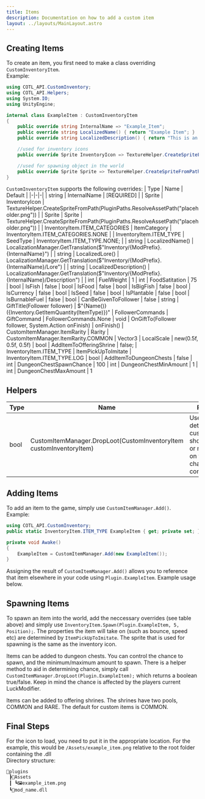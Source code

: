 ```yaml
---
title: Items
description: Documentation on how to add a custom item
layout: ../layouts/MainLayout.astro
---
```


## Creating Items

To create an item, you first need to make a class overriding `CustomInventoryItem`.  
Example:

```csharp
using COTL_API.CustomInventory;
using COTL_API.Helpers;
using System.IO;
using UnityEngine;
```

```csharp
internal class ExampleItem : CustomInventoryItem
{
    public override string InternalName => "Example_Item";
    public override string LocalizedName() { return "Example Item"; }
    public override string LocalizedDescription() { return "This is an example item"; }

    //used for inventory icons
    public override Sprite InventoryIcon => TextureHelper.CreateSpriteFromPath(Path.Combine(Plugin.PluginPath, "Assets", "example_item.png"));

    //used for spawning object in the world
    public override Sprite Sprite => TextureHelper.CreateSpriteFromPath(Path.Combine(Plugin.PluginPath, "Assets", "example_item.png"));
}
```

`CustomInventoryItem` supports the following overrides:
| Type | Name | Default |
|-|-|-|
| string | InternalName | \[REQUIRED\] |
| Sprite | InventoryIcon | TextureHelper.CreateSpriteFromPath(PluginPaths.ResolveAssetPath("placeholder.png")) |
| Sprite | Sprite | TextureHelper.CreateSpriteFromPath(PluginPaths.ResolveAssetPath("placeholder.png")) |
| InventoryItem.ITEM_CATEGORIES | ItemCategory | InventoryItem.ITEM_CATEGORIES.NONE |
| InventoryItem.ITEM_TYPE | SeedType | InventoryItem.ITEM_TYPE.NONE; |
| string | LocalizedName() | LocalizationManager.GetTranslation($"Inventory/{ModPrefix}.{InternalName}") |
| string | LocalizedLore() | LocalizationManager.GetTranslation($"Inventory/{ModPrefix}.{InternalName}/Lore") |
| string | LocalizedDescription() | LocalizationManager.GetTranslation($"Inventory/{ModPrefix}.{InternalName}/Description") |
| int | FuelWeight | 1
| int | FoodSatitation | 75
| bool | IsFish | false
| bool | IsFood | false
| bool | IsBigFish | false
| bool | IsCurrency | false
| bool | IsSeed | false
| bool | IsPlantable | false
| bool | IsBurnableFuel | false
| bool | CanBeGivenToFollower | false
| string | GiftTitle(Follower follower) | $"{Name()} ({Inventory.GetItemQuantity(ItemType)})"
| FollowerCommands | GiftCommand | FollowerCommands.None
| void | OnGiftTo(Follower follower, System.Action onFinish) | onFinish()
| CustomItemManager.ItemRarity | Rarity | CustomItemManager.ItemRarity.COMMON
| Vector3 | LocalScale | new(0.5f, 0.5f, 0.5f)
| bool | AddItemToOfferingShrine | false;
| InventoryItem.ITEM_TYPE | ItemPickUpToImitate | InventoryItem.ITEM_TYPE.LOG
| bool | AddItemToDungeonChests | false
| int | DungeonChestSpawnChance | 100
| int | DungeonChestMinAmount | 1
| int | DungeonChestMaxAmount | 1

## Helpers

| Type | Name                                                                | Purpose                                                                                        |
| ---- | ------------------------------------------------------------------- | ---------------------------------------------------------------------------------------------- |
| bool | CustomItemManager.DropLoot(CustomInventoryItem customInventoryItem) | Used to determine if a custom item should drop or not based on the items chance configuration. |

## Adding Items

To add an item to the game, simply use `CustomItemManager.Add()`.  
Example:

```csharp
using COTL_API.CustomInventory;
public static InventoryItem.ITEM_TYPE ExampleItem { get; private set; }
```

```csharp
private void Awake()
{
    ExampleItem = CustomItemManager.Add(new ExampleItem());
}
```

Assigning the result of `CustomItemManager.Add()` allows you to reference that item elsewhere in your code using `Plugin.ExampleItem`. Example usage below.

## Spawning Items

To spawn an item into the world, add the neccessary overrides (see table above) and simply use `InventoryItem.Spawn(Plugin.ExampleItem, 5, Position);`.
The properties the item will take on (such as bounce, speed etc) are determined by `ItemPickUpToImitate`.
The sprite that is used for spawning is the same as the inventory icon.

Items can be added to dungeon chests. You can control the chance to spawn, and the minimum/maximum amount to spawn.
There is a helper method to aid in determining chance, simply call `CustomItemManager.DropLoot(Plugin.ExampleItem);` which returns
a boolean true/false.
Keep in mind the chance is affected by the players current LuckModifier.

Items can be added to offering shrines. The shrines have two pools, COMMON and RARE. The default for custom items is COMMON.

## Final Steps

For the icon to load, you need to put it in the appropriate location. For the example, this would be `/Assets/example_item.png` relative to the root folder containing the .dll  
Directory structure:

```
📂plugins
 ┣📂Assets
 ┃ ┗🖼️example_item.png
 ┗📜mod_name.dll
```
